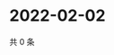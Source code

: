 # 2022-02-02

共 0 条

<!-- BEGIN WEIBO -->
<!-- 最后更新时间 Wed Feb 02 2022 18:12:41 GMT+0800 (China Standard Time) -->

<!-- END WEIBO -->
